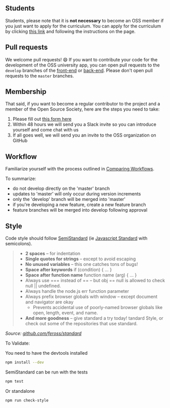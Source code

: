 ## Students
Students, please note that it is **not necessary** to become an OSS member if you just want to apply for the curriculum. You can apply for the curriculum by clicking [this link][apply] and following the instructions on the page.

## Pull requests
We welcome pull requests! :smile:
If you want to contribute your code for the development of the OSS university app, you can open pull requests to the `develop` branches of the [front-end][front-end] or [back-end][back-end].
Please don't open pull requests to the `master` branches.

## Membership
That said, if you want to become a regular contributor to the project and a member of the Open Source Society, here are the steps you need to take:

1. Please fill out [this form here][form]
2. Within 48 hours we will send you a Slack invite so you can introduce yourself and come chat with us
3. If all goes well, we will send you an invite to the OSS organization on GitHub

## Workflow

Familiarize yourself with the process outlined in [Comparing Workflows](comparing-workflows).

To summarize:
- do not develop directly on the 'master' branch
- updates to 'master' will only occur during version increments
- only the 'develop' branch will be merged into 'master'
- if you're developing a new feature, create a new feature branch
- feature branches will be merged into develop following approval

## Style

Code style should follow [SemiStandard][semi-standard] (ie [Javascript Standard](standard) with semicolons).

> - **2 spaces** – for indentation
> - **Single quotes for strings** – except to avoid escaping
> - **No unused variables** – this one catches tons of bugs!
> - **Space after keywords** if (condition) { ... }
> - **Space after function name** function name (arg) { ... }
> - Always use === instead of == – but obj == null is allowed to check null || undefined.
> - Always handle the node.js err function parameter
> - Always prefix browser globals with window – except document and navigator are okay
>   - Prevents accidental use of poorly-named browser globals like open, length, event, and name.
> - **And more goodness** – give standard a try today!
tandard Style, or check out some of the repositories that use standard.

*Source: [github.com/feross/standard][standard]*

To Validate:

You need to have the devtools installed
```bash
npm install --dev
```

SemiStandard can be run with the tests
```bash
npm test
```

Or standalone
```bash
npm run check-style
```

[apply]: https://github.com/open-source-society/computer-science/issues/109
[front-end]: https://github.com/open-source-society/ossu-ui/tree/develop
[back-end]: https://github.com/open-source-society/ossu-api/tree/develop
[form]: https://soullesswaffle.typeform.com/to/xuTU4O
[comparing-workflows]: https://www.atlassian.com/git/tutorials/comparing-workflows
[semi-standard]: https://github.com/Flet/semistandard
[standard]: https://github.com/feross/standard
[more-goodness]: https://github.com/feross/standard/blob/master/RULES.md#javascript-standard-style

